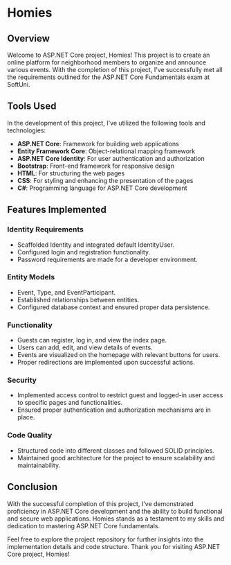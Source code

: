 # Homies

## Overview

Welcome to ASP.NET Core project, Homies! This project is to create an online platform for neighborhood members to organize and announce various events. With the completion of this project, I've successfully met all the requirements outlined for the ASP.NET Core Fundamentals exam at SoftUni.

## Tools Used

In the development of this project, I've utilized the following tools and technologies:

- **ASP.NET Core**: Framework for building web applications
- **Entity Framework Core**: Object-relational mapping framework
- **ASP.NET Core Identity**: For user authentication and authorization
- **Bootstrap**: Front-end framework for responsive design
- **HTML**: For structuring the web pages
- **CSS**: For styling and enhancing the presentation of the pages
- **C#**: Programming language for ASP.NET Core development

## Features Implemented

### Identity Requirements

- Scaffolded Identity and integrated default IdentityUser.
- Configured login and registration functionality.
- Password requirements are made for a developer environment.

### Entity Models

- Event, Type, and EventParticipant.
- Established relationships between entities.
- Configured database context and ensured proper data persistence.

### Functionality

- Guests can register, log in, and view the index page.
- Users can add, edit, and view details of events.
- Events are visualized on the homepage with relevant buttons for users.
- Proper redirections are implemented upon successful actions.

### Security

- Implemented access control to restrict guest and logged-in user access to specific pages and functionalities.
- Ensured proper authentication and authorization mechanisms are in place.

### Code Quality

- Structured code into different classes and followed SOLID principles.
- Maintained good architecture for the project to ensure scalability and maintainability.

## Conclusion

With the successful completion of this project, I've demonstrated proficiency in ASP.NET Core development and the ability to build functional and secure web applications. Homies stands as a testament to my skills and dedication to mastering ASP.NET Core fundamentals.

Feel free to explore the project repository for further insights into the implementation details and code structure. Thank you for visiting ASP.NET Core project, Homies!

